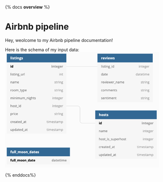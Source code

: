 {% docs __overview__ %}
# Airbnb pipeline

Hey, weolcome to my Airbnb pipeline documentation!

Here is the schema of my input data:
![input schema](assets/input_schema.png)

{% enddocs%}